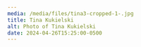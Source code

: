 ```yaml
---
media: /media/files/tina3-cropped-1-.jpg
title: Tina Kukielski
alt: Photo of Tina Kukielski
date: 2024-04-26T15:25:00-0500
---
```

